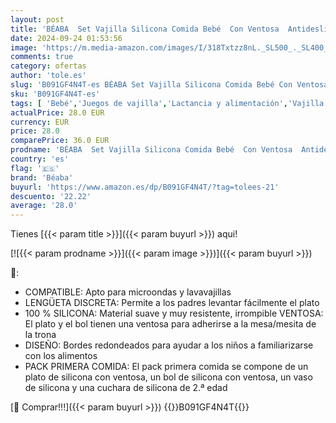```yaml
---
layout: post
title: 'BÉABA  Set Vajilla Silicona Comida Bebé  Con Ventosa  Antideslizante  4 Piezas  Plato + Bol + Vaso + Cuchara  Silicona Sana y Duradera  Apto Lavavajillas  Microondas  Eucalipto'
date: 2024-09-24 01:53:56
image: 'https://m.media-amazon.com/images/I/318Txtzz8nL._SL500_._SL400_.jpg'
comments: true
category: ofertas
author: 'tole.es'
slug: 'B091GF4N4T-es BÉABA Set Vajilla Silicona Comida Bebé Con Ventosa...'
sku: 'B091GF4N4T-es'
tags: [ 'Bebé','Juegos de vajilla','Lactancia y alimentación','Vajilla y cubiertos','bebé','béaba','🇪🇸', ]
actualPrice: 28.0 EUR
currency: EUR
price: 28.0
comparePrice: 36.0 EUR
prodname: 'BÉABA  Set Vajilla Silicona Comida Bebé  Con Ventosa  Antideslizante  4 Piezas  Plato + Bol + Vaso + Cuchara  Silicona Sana y Duradera  Apto Lavavajillas  Microondas  Eucalipto'
country: 'es'
flag: '🇪🇸'
brand: 'Béaba'
buyurl: 'https://www.amazon.es/dp/B091GF4N4T/?tag=tolees-21'
descuento: '22.22'
average: '28.0'
---
```


Tienes [{{< param title >}}]({{< param buyurl >}}) aqui!

[![{{< param prodname >}}]({{< param image >}})]({{< param buyurl >}})

🔎:

- COMPATIBLE: Apto para microondas y lavavajillas
- LENGÜETA DISCRETA: Permite a los padres levantar fácilmente el plato
- 100 % SILICONA: Material suave y muy resistente, irrompible VENTOSA: El plato y el bol tienen una ventosa para adherirse a la mesa/mesita de la trona
- DISEÑO: Bordes redondeados para ayudar a los niños a familiarizarse con los alimentos
- PACK PRIMERA COMIDA: El pack primera comida se compone de un plato de silicona con ventosa, un bol de silicona con ventosa, un vaso de silicona y una cuchara de silicona de 2.ª edad

[🛒 Comprar!!!]({{< param buyurl >}})
{{<world>}}B091GF4N4T{{</world>}}
